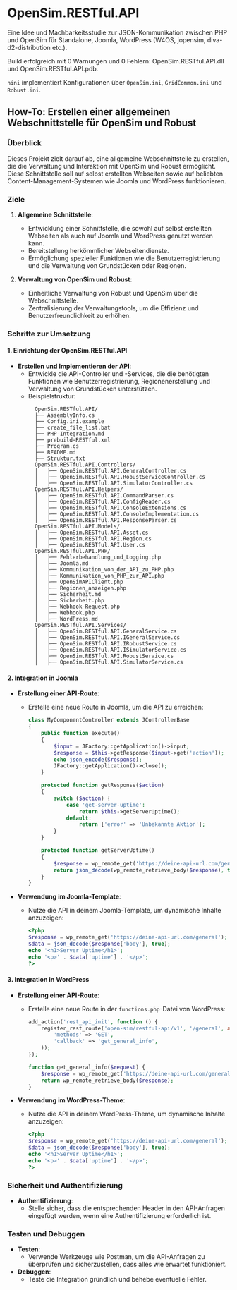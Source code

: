 # OpenSim.RESTful.API

Eine Idee und Machbarkeitsstudie zur JSON-Kommunikation zwischen PHP und OpenSim für Standalone, Joomla, WordPress (W4OS, jopensim, diva-d2-distribution etc.).

Build erfolgreich mit 0 Warnungen und 0 Fehlern: OpenSim.RESTful.API.dll und OpenSim.RESTful.API.pdb.

`nini` implementiert Konfigurationen über `OpenSim.ini`, `GridCommon.ini` und `Robust.ini`.

## How-To: Erstellen einer allgemeinen Webschnittstelle für OpenSim und Robust

### Überblick

Dieses Projekt zielt darauf ab, eine allgemeine Webschnittstelle zu erstellen, die die Verwaltung und Interaktion mit OpenSim und Robust ermöglicht. 
Diese Schnittstelle soll auf selbst erstellten Webseiten sowie auf beliebten Content-Management-Systemen wie Joomla und WordPress funktionieren.

### Ziele

1. **Allgemeine Schnittstelle**:
   - Entwicklung einer Schnittstelle, die sowohl auf selbst erstellten Webseiten als auch auf Joomla und WordPress genutzt werden kann.
   - Bereitstellung herkömmlicher Webseitendienste.
   - Ermöglichung spezieller Funktionen wie die Benutzerregistrierung und die Verwaltung von Grundstücken oder Regionen.

2. **Verwaltung von OpenSim und Robust**:
   - Einheitliche Verwaltung von Robust und OpenSim über die Webschnittstelle.
   - Zentralisierung der Verwaltungstools, um die Effizienz und Benutzerfreundlichkeit zu erhöhen.

### Schritte zur Umsetzung

#### 1. Einrichtung der OpenSim.RESTful.API

- **Erstellen und Implementieren der API**:
  - Entwickle die API-Controller und -Services, die die benötigten Funktionen wie Benutzerregistrierung, Regionenerstellung und Verwaltung von Grundstücken unterstützen.
  - Beispielstruktur:
    ```
      OpenSim.RESTful.API/
      ├── AssemblyInfo.cs
      ├── Config.ini.example
      ├── create_file_list.bat
      ├── PHP-Integration.md
      ├── prebuild-RESTful.xml
      ├── Program.cs
      ├── README.md
      ├── Struktur.txt
      OpenSim.RESTful.API.Controllers/
      │   ├── OpenSim.RESTful.API.GeneralController.cs
      │   ├── OpenSim.RESTful.API.RobustServiceController.cs
      │   ├── OpenSim.RESTful.API.SimulatorController.cs
      OpenSim.RESTful.API.Helpers/
      │   ├── OpenSim.RESTful.API.CommandParser.cs
      │   ├── OpenSim.RESTful.API.ConfigReader.cs
      │   ├── OpenSim.RESTful.API.ConsoleExtensions.cs
      │   ├── OpenSim.RESTful.API.ConsoleImplementation.cs
      │   ├── OpenSim.RESTful.API.ResponseParser.cs
      OpenSim.RESTful.API.Models/
      │   ├── OpenSim.RESTful.API.Asset.cs
      │   ├── OpenSim.RESTful.API.Region.cs
      │   ├── OpenSim.RESTful.API.User.cs
      OpenSim.RESTful.API.PHP/
      │   ├── Fehlerbehandlung_und_Logging.php
      │   ├── Joomla.md
      │   ├── Kommunikation_von_der_API_zu_PHP.php
      │   ├── Kommunikation_von_PHP_zur_API.php
      │   ├── OpenSimAPIClient.php
      │   ├── Regionen_anzeigen.php
      │   ├── Sicherheit.md
      │   ├── Sicherheit.php
      │   ├── Webhook-Request.php
      │   ├── Webhook.php
      │   ├── WordPress.md
      OpenSim.RESTful.API.Services/
      │   ├── OpenSim.RESTful.API.GeneralService.cs
      │   ├── OpenSim.RESTful.API.IGeneralService.cs
      │   ├── OpenSim.RESTful.API.IRobustService.cs
      │   ├── OpenSim.RESTful.API.ISimulatorService.cs
      │   ├── OpenSim.RESTful.API.RobustService.cs
      │   ├── OpenSim.RESTful.API.SimulatorService.cs         
    ```

#### 2. Integration in Joomla

- **Erstellung einer API-Route**:
  - Erstelle eine neue Route in Joomla, um die API zu erreichen:
    ```php
    class MyComponentController extends JControllerBase
    {
        public function execute()
        {
            $input = JFactory::getApplication()->input;
            $response = $this->getResponse($input->get('action'));
            echo json_encode($response);
            JFactory::getApplication()->close();
        }

        protected function getResponse($action)
        {
            switch ($action) {
                case 'get-server-uptime':
                    return $this->getServerUptime();
                default:
                    return ['error' => 'Unbekannte Aktion'];
            }
        }

        protected function getServerUptime()
        {
            $response = wp_remote_get('https://deine-api-url.com/general');
            return json_decode(wp_remote_retrieve_body($response), true);
        }
    }
    ```

- **Verwendung im Joomla-Template**:
  - Nutze die API in deinem Joomla-Template, um dynamische Inhalte anzuzeigen:
    ```php
    <?php
    $response = wp_remote_get('https://deine-api-url.com/general');
    $data = json_decode($response['body'], true);
    echo '<h1>Server Uptime</h1>';
    echo '<p>' . $data['uptime'] . '</p>';
    ?>
    ```

#### 3. Integration in WordPress

- **Erstellung einer API-Route**:
  - Erstelle eine neue Route in der `functions.php`-Datei von WordPress:
    ```php
    add_action('rest_api_init', function () {
        register_rest_route('open-sim/restful-api/v1', '/general', array(
            'methods' => 'GET',
            'callback' => 'get_general_info',
        ));
    });

    function get_general_info($request) {
        $response = wp_remote_get('https://deine-api-url.com/general');
        return wp_remote_retrieve_body($response);
    }
    ```

- **Verwendung im WordPress-Theme**:
  - Nutze die API in deinem WordPress-Theme, um dynamische Inhalte anzuzeigen:
    ```php
    <?php
    $response = wp_remote_get('https://deine-api-url.com/general');
    $data = json_decode($response['body'], true);
    echo '<h1>Server Uptime</h1>';
    echo '<p>' . $data['uptime'] . '</p>';
    ?>
    ```

### Sicherheit und Authentifizierung

- **Authentifizierung**:
  - Stelle sicher, dass die entsprechenden Header in den API-Anfragen eingefügt werden, wenn eine Authentifizierung erforderlich ist.

### Testen und Debuggen

- **Testen**:
  - Verwende Werkzeuge wie Postman, um die API-Anfragen zu überprüfen und sicherzustellen, dass alles wie erwartet funktioniert.
- **Debuggen**:
  - Teste die Integration gründlich und behebe eventuelle Fehler.
